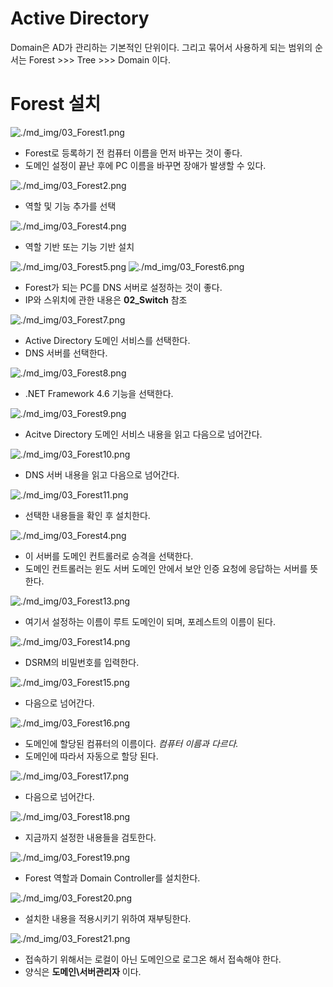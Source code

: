 # Active Directory

Domain은 AD가 관리하는 기본적인 단위이다. 그리고 묶어서 사용하게 되는 범위의 순서는 Forest >>> Tree >>> Domain 이다.

# Forest 설치

![./md_img/03_Forest1.png](./md_img/03_Forest1.png)

* Forest로 등록하기 전 컴퓨터 이름을 먼저 바꾸는 것이 좋다.
* 도메인 설정이 끝난 후에 PC 이름을 바꾸면 장애가 발생할 수 있다.

![./md_img/03_Forest2.png](./md_img/03_Forest2.png)

* 역할 및 기능 추가를 선택

![./md_img/03_Forest4.png](./md_img/03_Forest4.png)

* 역할 기반 또는 기능 기반 설치

![./md_img/03_Forest5.png](./md_img/03_Forest5.png)
![./md_img/03_Forest6.png](./md_img/03_Forest6.png)

* Forest가 되는 PC를 DNS 서버로 설정하는 것이 좋다.
* IP와 스위치에 관한 내용은 __02_Switch__ 참조

![./md_img/03_Forest7.png](./md_img/03_Forest7.png)

* Active Directory 도메인 서비스를 선택한다.
* DNS 서버를 선택한다.

![./md_img/03_Forest8.png](./md_img/03_Forest8.png)

* .NET Framework 4.6 기능을 선택한다.

![./md_img/03_Forest9.png](./md_img/03_Forest9.png)

* Acitve Directory 도메인 서비스 내용을 읽고 다음으로 넘어간다.

![./md_img/03_Forest10.png](./md_img/03_Forest10.png)

* DNS 서버 내용을 읽고 다음으로 넘어간다.

![./md_img/03_Forest11.png](./md_img/03_Forest11.png)

* 선택한 내용들을 확인 후 설치한다.

![./md_img/03_Forest4.png](./md_img/03_Forest12.png)

* 이 서버를 도메인 컨트롤러로 승격을 선택한다.
* 도메인 컨트롤러는 윈도 서버 도메인 안에서 보안 인증 요청에 응답하는 서버를 뜻한다.

![./md_img/03_Forest13.png](./md_img/03_Forest13.png)

* 여기서 설정하는 이름이 루트 도메인이 되며, 포레스트의 이름이 된다.

![./md_img/03_Forest14.png](./md_img/03_Forest14.png)

* DSRM의 비밀번호를 입력한다.

![./md_img/03_Forest15.png](./md_img/03_Forest15.png)

* 다음으로 넘어간다.

![./md_img/03_Forest16.png](./md_img/03_Forest16.png)

* 도메인에 할당된 컴퓨터의 이름이다. _컴퓨터 이름과 다르다._
* 도메인에 따라서 자동으로 할당 된다.

![./md_img/03_Forest17.png](./md_img/03_Forest17.png)

* 다음으로 넘어간다.

![./md_img/03_Forest18.png](./md_img/03_Forest18.png)

* 지금까지 설정한 내용들을 검토한다.

![./md_img/03_Forest19.png](./md_img/03_Forest19.png)

* Forest 역할과 Domain Controller를 설치한다.

![./md_img/03_Forest20.png](./md_img/03_Forest20.png)

* 설치한 내용을 적용시키기 위하여 재부팅한다.

![./md_img/03_Forest21.png](./md_img/03_Forest21.png)

* 접속하기 위해서는 로컬이 아닌 도메인으로 로그온 해서 접속해야 한다.
* 양식은 __도메인\서버관리자__ 이다.